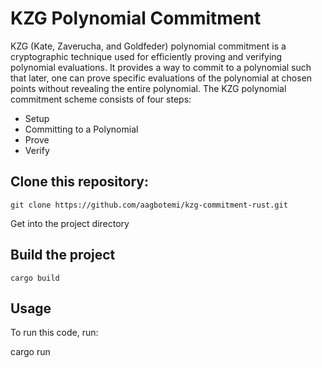 # KZG Polynomial Commitment
KZG (Kate, Zaverucha, and Goldfeder) polynomial commitment is a cryptographic technique used for efficiently proving and verifying polynomial evaluations. It provides a way to commit to a polynomial such that later, one can prove specific evaluations of the polynomial at chosen points without revealing the entire polynomial.
The KZG polynomial commitment scheme consists of four steps:
- Setup
- Committing to a Polynomial
- Prove
- Verify


## Clone this repository:
```
git clone https://github.com/aagbotemi/kzg-commitment-rust.git
```
Get into the project directory

## Build the project
```
cargo build
```
## Usage
To run this code, run:

cargo run